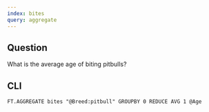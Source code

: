 ```yaml
---
index: bites
query: aggregate
---
```


## Question

What is the average age of biting pitbulls?

## CLI

```
FT.AGGREGATE bites "@Breed:pitbull" GROUPBY 0 REDUCE AVG 1 @Age
```